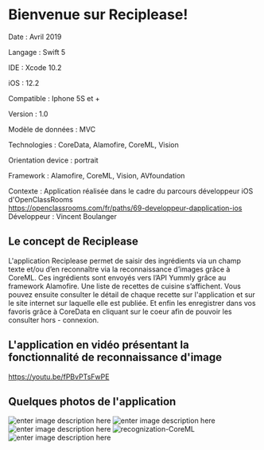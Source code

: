 # Bienvenue sur Reciplease!

Date : Avril 2019  

Langage : Swift 5  

IDE : Xcode 10.2  

iOS : 12.2  

Compatible : Iphone 5S et +  

Version : 1.0    

Modèle de données : MVC

Technologies : CoreData, Alamofire, CoreML, Vision

Orientation device : portrait

Framework : Alamofire, CoreML, Vision, AVfoundation

Contexte : Application réalisée dans le cadre du parcours développeur iOS d'OpenClassRooms  
https://openclassrooms.com/fr/paths/69-developpeur-dapplication-ios
Développeur : Vincent Boulanger  

## Le concept de Reciplease

L'application Reciplease permet de saisir des ingrédients via un champ texte et/ou d’en reconnaître via la reconnaissance d’images grâce à CoreML. Ces ingrédients sont envoyés vers l’API Yummly grâce au framework Alamofire. Une liste de recettes de cuisine s’affichent. Vous pouvez ensuite consulter le détail de chaque recette sur l'application et sur le site internet sur laquelle elle est publiée. Et enfin les enregistrer dans vos favoris grâce à CoreData en cliquant sur le coeur afin de pouvoir les consulter hors - connexion. 

## L'application en vidéo présentant la fonctionnalité de reconnaissance d'image

https://youtu.be/fPBvPTsFwPE

## Quelques photos de l'application 


![enter image description here](https://lh3.googleusercontent.com/1QCw3JsQttTw7LDKY5ss0_tkOyqMiMbIVE8H3dvzWXGISTmaL6Wf1AxJ4KvDY255AxSq0UQ0zvI9)
![enter image description here](https://lh3.googleusercontent.com/hhf-e3Yvb3mtiSVha8RTf5DUEIAAnEUGn4nl_te3rqZ4zkn14okGVJkZzT6EXYmadjnKDRS6aRbu)
![enter image description here](https://lh3.googleusercontent.com/eXGPGR_YktPcEKMxf5AWbt6_b-onbrXKkNyIem-dW31jI5dtOmTjThg046DzhmvoUl0KAEA1s37E)
![recognization-CoreML](https://lh3.googleusercontent.com/LCr9WEC_iHZEOPVywVOdK0NtySxj4bFyq6GHWUo-Dmyay14zIiMCX1mI1B2YJI-3dEyPBPSQfTED)
![enter image description here](https://lh3.googleusercontent.com/C3tYwZGgCxKjtx3hIyxhRdyDSTwRzgxi0-ewAIbMrXgLzpwAKT85VTvMpt31QmFKB8Scjk5nw_UZ)








